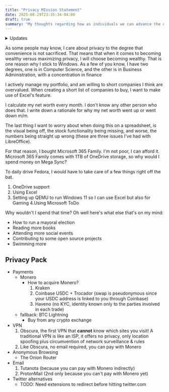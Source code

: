 ```yaml
---
title: "Privacy MIssion Statement"
date: 2025-08-29T23:35:34-04:00
draft: true
summary: "My thoughts regarding how as individuals we can advance the digital world to be private by default"
---
```


<details><summary>Updates</summary>

2025.08.29 - Initial draft

</details>

As some people may know, I care about privacy to the degree that convenience is not sacrificed. That means that when it comes to becoming wealthy versus maximizing privacy, I will choose becoming wealthy. That is one reason why I stick to Windows. As a few of you know, I have two degrees, one is in Computer Science, and the other is in Business Administration, with a concentration in finance

I actively manage my portfolio, and am willing to short companies I think are overvalued. When creating a short list of companies to buy, I want to make use of Excel's feature.

I calculate my net worth every month. I don't know any other person who does that. I write down a rationale for why my net worth went up or went down m/m.

The last thing I want to worry about when doing this on a spreadsheet, is the visual being off, the stock functionality being missing, and worse, the numbers being straight up wrong (these are three issues I've had with LibreOffice).

For that reason, I bought Microsoft 365 Family. I'm not poor, I can afford it. Microsoft 365 Family comes with 1TB of OneDrive storage, so why would I spend money on Mega Sync?

To daily drive Fedora, I would have to take care of a few things right off the bat.

1. OneDrive support
2. Using Excel
3. Setting up QEMU to run Windows 11 so I can use Excel but also for Gaming
4.Using Microsoft ToDo

Why wouldn't I spend that time? Oh well here's what else that's on my mind:

- How to run a mayoral election
- Reading more books
- Attending more social events
- Contributing to some open source projects
- Swimming more

## Privacy Pack

- Payments
  - Monero
    - How to acquire Monero?
      1. Kraken
      2. Coinbase USDC + Trocador (swap is pseudonymous since your USDC address is linked to you through Coinbase)
      3. Haveno (no KYC, identity known only to the parties involved in each trade)
  - fallback: BTC Lightning
    - Buy from any crypto exchange
- VPN
  1. Obscura, the first VPN that **cannot** know which sites you visit! A traditional VPN is like an ISP, it offers no privacy, only location spoofing plus circumvention of network surveillance & rules
  2. Like Obscura, no email required, you can pay with Monero
- Anonymous Browsing
  - The Onion Router
- Email
  1. Tutanota (because you can pay with Monero indirectly)
  2. ProtonMail (2nd only because you can't pay with Monero yet)
- Twitter alternatives
  - TODO: Need extensions to redirect before hitting twitter.com
